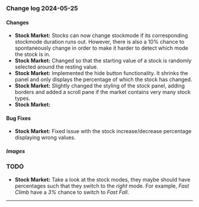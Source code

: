 ### Change log 2024-05-25

#### Changes

- **Stock Market:** Stocks can now change stockmode if its corresponding stockmode duration runs out. However, there is also a 10% chance to spontaneously change in order to make it harder to detect which mode the stock is in.
- **Stock Market:** Changed so that the starting value of a stock is randomly selected around the resting value.
- **Stock Market:** Implemented the hide button functionality. It shrinks the panel and only displays the percentage of which the stock has changed.
- **Stock Market:** Slightly changed the styling of the stock panel, adding borders and added a scroll pane if the market contains very many stock types.
- **Stock Market:** 

#### Bug Fixes

- **Stock Market:** Fixed issue with the stock increase/decrease percentage displaying wrong values.

##### Images

### TODO

- **Stock Market:** Take a look at the stock modes, they maybe should have percentages such that they switch to the *right* mode. For example, *Fast Climb* have a *3%* chance to switch to *Fast Fall*.

---

